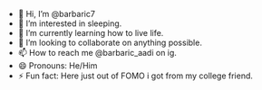 - 👋 Hi, I’m @barbaric7
- 👀 I’m interested in sleeping.
- 🌱 I’m currently learning how to live life.
- 💞️ I’m looking to collaborate on anything possible.
- 📫 How to reach me @barbaric_aadi on ig.
- 😄 Pronouns: He/Him
- ⚡ Fun fact: Here just out of FOMO i got from my college friend.

<!---
barbaric7/barbaric7 is a ✨ special ✨ repository because its `README.md` (this file) appears on your GitHub profile.
You can click the Preview link to take a look at your changes.
--->

